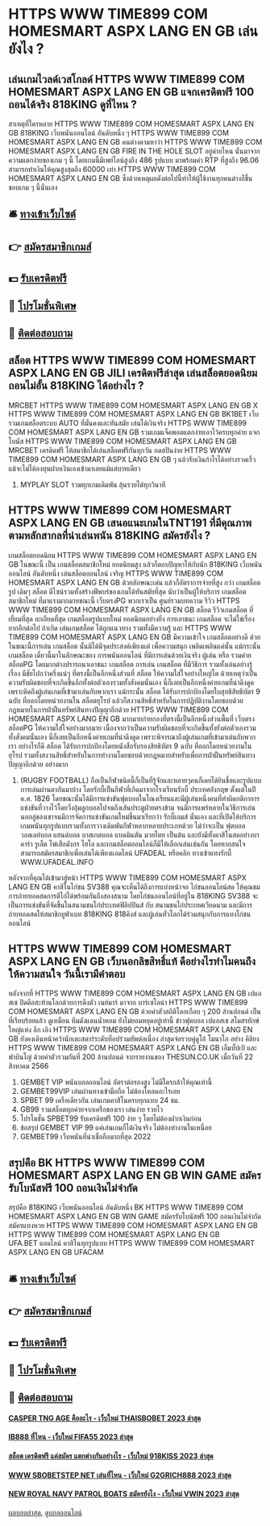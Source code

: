 # HTTPS WWW TIME899 COM HOMESMART ASPX LANG EN GB เล่นยังไง ?
## เล่นเกมไวลด์เวสโกลด์ HTTPS WWW TIME899 COM HOMESMART ASPX LANG EN GB แจกเครดิตฟรี 100 ถอนได้จริง 818KING ดูที่ไหน ?
สาเหตุที่ใครหลาย HTTPS WWW TIME899 COM HOMESMART ASPX LANG EN GB 818KING เว็บพนันออนไลน์ อันดับหนึ่ง ๆ HTTPS WWW TIME899 COM HOMESMART ASPX LANG EN GB คนต่างตามหาว่า HTTPS WWW TIME899 COM HOMESMART ASPX LANG EN GB FIRE IN THE HOLE SLOT อยู่ค่ายไหน นั่นมาจากความแตกง่ายของเกม ๆ นี้ โดยเกมนี้มีเพย์ไลน์สูงถึง 486 รูปแบบ มาพร้อมค่า RTP ที่สูงถึง 96.06 สามารถทำเงินให้คุณสูงสุดถึง 60000 เท่า HTTPS WWW TIME899 COM HOMESMART ASPX LANG EN GB ซึ่งด้วยเหตุผลดังต่อไปนี้ทำให้ผู้ใช้งานทุกคนต่างก็ชื่นชอบเกม ๆ นี้นั่นเอง

## 🛎 [ทางเข้าเว็บไซต์](https://bit.ly/3SdLNi2)
## 👉 [สมัครสมาชิกเกมส์](https://bit.ly/3SdLNi2)
## 💵 [รับเครดิตฟรี](https://bit.ly/3dyRKHj)
## 👑 [โปรโมชั่นพิเศษ](https://bit.ly/3dyRKHj)
## 📱 [ติดต่อสอบถาม](https://bit.ly/3dyRKHj)

## สล็อต HTTPS WWW TIME899 COM HOMESMART ASPX LANG EN GB JILI เครดิตฟรีล่าสุด เล่นสล็อตยอดนิยม ถอนไม่อั้น 818KING ได้อย่างไร ?
MRCBET HTTPS WWW TIME899 COM HOMESMART ASPX LANG EN GB X HTTPS WWW TIME899 COM HOMESMART ASPX LANG EN GB BK1BET เว็บรวมเกมสล็อตระบบ AUTO ที่มั่นคงและทันสมัย เล่นได้เงินจริง HTTPS WWW TIME899 COM HOMESMART ASPX LANG EN GB รวมเกมแจ็คพอตแตกง่ายเอาไว้ครบทุกค่าย แจกโบนัส HTTPS WWW TIME899 COM HOMESMART ASPX LANG EN GB MRCBET เครดิตฟรี ให้สมาชิกได้เล่นสล็อตฟรีกันทุกวัน กดสปินง่าย HTTPS WWW TIME899 COM HOMESMART ASPX LANG EN GB ๆ แล้วรับเงินกำไรได้อย่างรวดเร็วแม้จะไม่ได้ลงทุนฝากเงินเองเข้ามาเลยแม้แต่บาทเดียว
1. MYPLAY SLOT รวมทุกเกมเดิมพัน ลุ้นรวยได้ทุกวินาที

## HTTPS WWW TIME899 COM HOMESMART ASPX LANG EN GB เสนอแนะเกมในTNT191 ที่มีคุณภาพตามหลักสากลที่น่าเล่นพนัน 818KING สมัครยังไง ?
เกมสล็อตยอดนิยม HTTPS WWW TIME899 COM HOMESMART ASPX LANG EN GB ในขณะนี้ เป็น เกมสล็อตสมาชิกใหม่ ยอดนิยมสูง แล้วก็ตอบปัญหาให้กับนัก 818KING เว็บพนันออนไลน์ อันดับหนึ่ง เล่นสล็อตออนไลน์ เจริญ HTTPS WWW TIME899 COM HOMESMART ASPX LANG EN GB ด้วยลักษณะเด่น แล้วก็อัตราการจ่ายที่สูง กว่า เกมสล็อตรูป เดิมๆ สล็อต ดีไซน์รวมทั้งสร้างฟีพบร์ของเกมได้ทันสมัยที่สุด นับว่าเป็นผู้ให้บริการ เกมสล็อตสมาชิกใหม่ ที่มาแรงมากมายขณะนี้ เว็บตรงPG พวกเราเป็น ศูนย์รวมบทความ รีวิว HTTPS WWW TIME899 COM HOMESMART ASPX LANG EN GB สล็อต รีวิวเกมสล็อต ที่เยี่ยมที่สุด ละเอียดที่สุด เกมสล็อตรูปแบบใหม่ ยอดนิยมอย่างยิ่ง การเอาชนะ เกมสล็อต จะไม่ใช่เรื่องยากอีกต่อไป ถ้าเกิด เล่นเกมสล็อต ได้ถูกแนวทาง รวมทั้งมีความรู้ และ HTTPS WWW TIME899 COM HOMESMART ASPX LANG EN GB มีความเข้าใจ เกมสล็อตอย่างดี ด้วยในขณะนี้การเล่น เกมสล็อต นั้นมิได้มีจุดประสงค์เพียงแต่ เพื่อความสนุก เพลิดเพลินแค่นั้น แม้กระนั้น เกมสล็อต เดี๋ยวนี้มาในลักษณะของ การพนันออนไลน์ ที่มีการเล่นด้วยเงินจริง ผู้เล่น หรือ รวมค่ายสล็อตPG โดยมากต่างปรารถนาเอาชนะ เกมสล็อต การเล่น เกมสล็อต ที่มีวิธีการ รวมทั้งเล่นอย่างรู้เรื่อง มีชัยไปกว่าครึ่งแน่ๆ
ที่ตรงนี้เป็นอีกหนึ่งส่วนที่ สล็อต ให้ความใส่ใจอย่างใหญ่โต ด้วยเหตุว่าเป็นความรับผิดชอบที่จะเกิดขึ้นอีกทั้งต่อตัวเองรวมทั้งสังคมนั่นเอง นี่ก็เลยเป็นอีกหนึ่งค่ายเกมที่น่าดึงดูด เพราะคิดถึงผู้เล่นเกมที่เข้ามาเล่นกับพวกเรา แม้กระนั้น สล็อต ได้รับการปกป้องโดยใบสุทธิสิทธิบัตร 9 ฉบับ ที่ออกโดยหน่วยงานใน สล็อตยุโรป แล้วก็สงวนสิทธิ์สำหรับในการปฏิบัติงานโดยชอบด้วยกฎหมายในการฝ่าฝืนทรัพย์สินทางปัญญาอีกด้วย HTTPS WWW TIME899 COM HOMESMART ASPX LANG EN GB มากมายก่ายกองที่ตรงนี้เป็นอีกหนึ่งส่วนพื้นที่ เว็บตรงสล็อตPG ให้ความใส่ใจอย่างมากมาย เนื่องจากว่าเป็นความรับผิดชอบที่จะเกิดขึ้นทั้งยังต่อตัวเองรวมทั้งสังคมนั่นเอง นี่ก็เลยเป็นอีกหนึ่งค่ายเกมที่น่าดึงดูด เพราะพิจารณาถึงผู้เล่นเกมที่เข้ามาเล่นกับพวกเรา อย่างไรก็ดี สล็อต ได้รับการปกป้องโดยหนังสือรับรองสิทธิบัตร 9 ฉบับ ที่ออกโดยหน่วยงานในยุโรป รวมทั้งสงวนสิทธิ์สำหรับในการทำงานโดยชอบด้วยกฎหมายสำหรับเพื่อการฝ่าฝืนทรัพย์สินทางปัญญาอีกด้วย อย่างมาก
1. (RUGBY FOOTBALL) ถือเป็นกีฬาชนิดนี้ก็เป็นที่รู้จักและหลายๆคนก็เคยได้ยินชื่อและรูปแบบการเล่นผ่านตากันมาบ้าง โดยรักบี้เป็นกีฬาที่เกิดมาจากโรงเรียนรักบี้ ประเทศอังกฤษ ตั้งแต่ในปี ค.ศ. 1826 โดยขณะนั้นได้มีการแข่งขันฟุตบอลในโณงเรียนและมีผู้เล่นหนึ่งคนที่ทำผิดกติกาการแข่งขันที่วางไว้โดยวิ่งอุ้มลูกบอลไปจนถึงเส้นประตูฝ่ายตรงข้าม จนมีการแพร่หลายในวิธีการเล่นนอกลู่ของเขาจนมีการจัดการแข่งขันเกมใหม่ขึ้นมาเรียกว่า รักบี้เกมส์ นั่นเอง และที่เปิดให้บริการเกมพนันทุกรูปแบบรวมทั้งการวางเดิมพันกีฬาหลากหลายประเภทด้วย ไม่ว่าจะเป็น ฟุตบอล วอลเลย์บอล แฮนด์บอล บาสเกตบอล แบดมินตัน มวยไทย เป็นต้น และยังมีทั้งคาสิโนสดอย่างบาคาร่า รูเล็ต ไพ่เสือมังกร ไฮโล และเกมสล็อตออนไลน์ก็มีให้เลือกเล่นเช่นกัน โดยหากสนใจสามารถสมัครสมาชิกเพื่อเล่นได้เพียงแอดไลน์ UFADEAL หรือคลิก ทางเข้าแทงรักบี้ WWW.UFADEAL.INFO

หลังจากที่คุณได้เข้ามาสู่หน้า HTTPS WWW TIME899 COM HOMESMART ASPX LANG EN GB คาสิโนไก่ชน SV388 คุณจะเห็นได้ถึงการแบ่งหน้าจอ ไก่ชนออนไลน์สด ให้คุณชมการถ่ายทอดสดการตีไก่ได้พร้อมกันถึงสองสนาม โดยไก่ชนออนไลน์ที่อยู่ใน 818KING SV388 จะเป็นการแข่งขันที่จัดขึ้นในสนามชนไก่ประเทศฟิลิปปินส์ กับ สนามชนไก่ประเทศเวียดนาม และมีการถ่ายทอดสดให้สมาชิกยูฟ่าเบท 818KING 818คิงส์ และผู้เล่นทั่วโลกได้ร่วมสนุกกับการแทงไก่ชนออนไลน์

## HTTPS WWW TIME899 COM HOMESMART ASPX LANG EN GB เว็บนอกลิขสิทธิ์แท้ ดีอย่างไรทำไมคนถึงให้ความสนใจ วันนี้เรามีคำตอบ
หลังจากที่ HTTPS WWW TIME899 COM HOMESMART ASPX LANG EN GB เปแอสเช ปิดดีลสะท้านโลกด้วยการดึงตัว เนย์มาร์ มาจาก บาร์เซโลน่า HTTPS WWW TIME899 COM HOMESMART ASPX LANG EN GB ด้วยค่าตัวสถิติโลกเกือบ ๆ 200 ล้านปอนด์ เป็นที่เรียบร้อยแล้ว ดูเหมือน ทีมดังแดนน้ำหอม ยังไม่ยอมหยุดอยู่เท่านี้
ข่าวฟุตบอล เปแอสเช สโมสรยักษ์ใหญ่แห่ง ลีก เอิง HTTPS WWW TIME899 COM HOMESMART ASPX LANG EN GB ยังคงเดินหน้าคว้านักเตะสตาร์ระดับท็อปร่วมทัพต่อเนื่อง ล่าสุดจ่อรวบคู่ดูโอ้ โมนาโก อย่าง คิลิยง HTTPS WWW TIME899 COM HOMESMART ASPX LANG EN GB เอ็มบั๊ปเป้ และ ฟาบินโญ่ ด้วยค่าตัวรวมกันที่ 200 ล้านปอนด์ จากรายงานของ THESUN.CO.UK เมื่อวันที่ 22 สิงหาคม 2566
1. GEMBET VIP พนันบอลออนไลน์ อัตราต่อรองสูง ไม่มีใครกล้าให้คุณเท่านี้
2. GEMBET99VIP เล่นผ่านทางเข้ามือถือ ไม่ต้องโหลดอะไรเลย
3. SPBET 99 เครือเดียวกัน เล่นเกมคาสิโนครบทุกแบบ 24 ชม.
4. GB99 รวมสล็อตทุกค่ายจากเครือของเรา เล่นง่าย รวยไว
5. โปรโมชั่น SPBET99 รับเครดิตฟรี 100 ง่าย ๆ โดยไม่ต้องฝากเงินก่อน
6. ข้อสรุป GEMBET VIP 99 แค่เล่นเกมก็ได้เงินจริง ไม่ต้องทำงานในเหนื่อย
7. GEMBET99 เว็บพนันที่น่าเชื่อถือมากที่สุด 2022

## สรุปคือ BK HTTPS WWW TIME899 COM HOMESMART ASPX LANG EN GB WIN GAME สมัครรับโบนัสฟรี 100 ถอนเงินไม่จำกัด
สรุปคือ 818KING เว็บพนันออนไลน์ อันดับหนึ่ง BK HTTPS WWW TIME899 COM HOMESMART ASPX LANG EN GB WIN GAME สมัครรับโบนัสฟรี 100 ถอนเงินไม่จำกัด สมัครแทงหวย HTTPS WWW TIME899 COM HOMESMART ASPX LANG EN GB HTTPS WWW TIME899 COM HOMESMART ASPX LANG EN GB UFA.BET แอดไลน์ คาสิโนทุกรูปแบบ HTTPS WWW TIME899 COM HOMESMART ASPX LANG EN GB UFACAM

## 🛎 [ทางเข้าเว็บไซต์](https://bit.ly/3SdLNi2)
## 👉 [สมัครสมาชิกเกมส์](https://bit.ly/3SdLNi2)
## 💵 [รับเครดิตฟรี](https://bit.ly/3dyRKHj)
## 👑 [โปรโมชั่นพิเศษ](https://bit.ly/3dyRKHj)
## 📱 [ติดต่อสอบถาม](https://bit.ly/3dyRKHj)

#### [CASPER TNG AGE คืออะไร - เว็บใหม่ THAISBOBET 2023 ล่าสุด](https://atom.io/themes/casper%20tng%20age%20คืออะไร%20-%20เว็บใหม่%20thaisbobet%202023%20ล่าสุด)
#### [IB888 ที่ไหน - เว็บใหม่ FIFA55 2023 ล่าสุด](https://atom.io/themes/ib888%20ที่ไหน%20-%20เว็บใหม่%20fifa55%202023%20ล่าสุด)
#### [สล็อต เครดิตฟรี แค่สมัคร แตกต่างกันอย่างไร - เว็บใหม่ 918KISS 2023 ล่าสุด](https://atom.io/themes/สล็อต%20เครดิตฟรี%20แค่สมัคร%20แตกต่างกันอย่างไร%20-%20เว็บใหม่%20918kiss%202023%20ล่าสุด)
#### [WWW SBOBETSTEP NET เล่นที่ไหน - เว็บใหม่ G2GRICH888 2023 ล่าสุด](https://atom.io/themes/www%20sbobetstep%20net%20เล่นที่ไหน%20-%20เว็บใหม่%20g2grich888%202023%20ล่าสุด)
#### [NEW ROYAL NAVY PATROL BOATS สมัครยังไง - เว็บใหม่ VWIN 2023 ล่าสุด](https://atom.io/themes/new%20royal%20navy%20patrol%20boats%20สมัครยังไง%20-%20เว็บใหม่%20vwin%202023%20ล่าสุด)

[ผลบอลล่าสุด](https://siamsport.tv "ผลบอลล่าสุด"), [ดูบอลออนไลน์](https://siamsport.tv/ดูบอลสด "ดูบอลออนไลน์")
